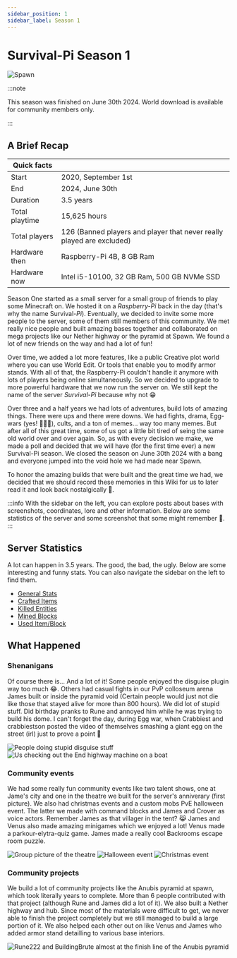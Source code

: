 ```yaml
---
sidebar_position: 1
sidebar_label: Season 1
---
```


# Survival-Pi Season 1

![Spawn](/img/season1/2024-07-03_00.03.39.png)

:::note

This season was finished on June 30th 2024. World download is available for community members only.

:::

## A Brief Recap

| Quick facts           |                                            |
| --------------------- | ------------------------------------------ |
| Start                 | 2020, September 1st                        | 
| End                   | 2024, June 30th                            |
| Duration              | 3.5 years                                  |
| Total playtime        | 15,625 hours                               |
| Total players         | 126 (Banned players and player that never really played are excluded) |
| Hardware then         | Raspberry-Pi 4B, 8 GB Ram                  |
| Hardware now          | Intel i5-10100, 32 GB Ram, 500 GB NVMe SSD |

Season One started as a small server for a small group of friends to play some Minecraft on. We hosted it on a *Raspberry-Pi* back in the day (that's why the name Survival-*Pi*). Eventually, we decided to invite some more people to the server, some of them still members of this community. We met really nice people and built amazing bases together and collaborated on mega projects like our Nether highway or the pyramid at Spawn. We found a lot of new friends on the way and had a lot of fun! 

Over time, we added a lot more features, like a public Creative plot world where you can use World Edit. Or tools that enable you to modify armor stands. With all of that, the Raspberry-Pi couldn't handle it anymore with lots of players being online simultaneously. So we decided to upgrade to more powerful hardware that we now run the server on. We still kept the name of the server *Survival-Pi* because why not 😁

Over three and a half years we had lots of adventures, build lots of amazing things. There were ups and there were downs. We had fights, drama, Egg-wars (yes! 🤦‍♂️🤣), cults, and a ton of memes... way too many memes. But after all of this great time, some of us got a little bit tired of seing the same old world over and over again. So, as with every decision we make, we made a poll and decided that we will have (for the first time ever) a new Survival-Pi season. We closed the season on June 30th 2024 with a bang and everyone jumped into the void hole we had made near Spawn. 

To honor the amazing builds that were built and the great time we had, we decided that we should record these memories in this Wiki for us to later read it and look back nostalgically 🙂. 

:::info
With the sidebar on the left, you can explore posts about bases with screenshots, coordinates, lore and other information. Below are some statistics of the server and some screenshot that some might remember 🙂.
:::

## Server Statistics

A lot can happen in 3.5 years. The good, the bad, the ugly. Below are some interesting and funny stats. You can also navigate the sidebar on the left to find them.

- [General Stats](./Statistics/general.md)
- [Crafted Items](./Statistics/crafted_items.md)
- [Killed Entities](./Statistics/killed_entity.md)
- [Mined Blocks](./Statistics/mined_blocks.md)
- [Used Item/Block](./Statistics/used_item.md)

## What Happened

### Shenanigans

Of course there is... And a lot of it! Some people enjoyed the disguise plugin way too much 😂. Others had casual fights in our PvP colloseum arena James built or inside the pyramid void (Certain people would just not die like those that stayed alive for more than 800 hours). We did lot of stupid stuff. Did birthday pranks to Rune and annoyed him while he was trying to build his dome. I can't forget the day, during Egg war, when Crabbiest and crabbiestson posted the video of themselves smashing a giant egg on the street (irl) just to prove a point 🤣

![People doing stupid disguise stuff](/img/season1/2023-06-19_16.25.23.png)
![Us checking out the End highway machine on a boat](/img/season1/2024-02-16_20.18.05.png)

### Community events

We had some really fun community events like two talent shows, one at Jame's city and one in the theatre we built for the server's anniverary (first picture). We also had christmas events and a custom mobs PvE halloween event. The latter we made with command blocks and James and Crover as voice actors. Remember James as that villager in the tent? 😹 James and Venus also made amazing minigames which we enjoyed a lot! Venus made a parkour-elytra-quiz game. James made a really cool Backrooms escape room puzzle.

![Group picture of the theatre](/img/season1/image-23.png)
![Halloween event](/img/season1/2022-10-01_10.09.38.png)
![Christmas event](/img/season1/2022-11-30_21.09.10.png)

### Community projects

We build a lot of community projects like the Anubis pyramid at spawn, which took literally years to complete. More than 6 people contributed with that project (although Rune and James did a lot of it). We also built a Nether highway and hub. Since most of the materials were difficult to get, we never able to finish the project completely but we still managed to build a large portion of it. We also helped each other out on like Venus and James who added armor stand detailling to various base interiors.

![Rune222 and BuildingBrute almost at the finish line of the Anubis pyramid](/img/season1/2022-05-02_20.34.44.png)